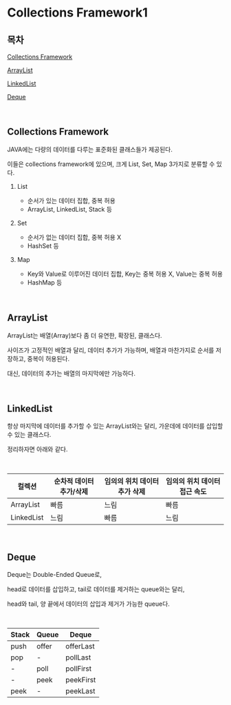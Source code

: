 # Collections Framework1

## 목차

[Collections Framework](#Collections-Framework)

[ArrayList](#ArrayList)

[LinkedList](#LinkedList)

[Deque](#Deque)

<br>

## Collections Framework

JAVA에는 다량의 데이터를 다루는 표준화된 클래스들가 제공된다.

이들은 collections framework에 있으며, 크게 List, Set, Map 3가지로 분류할 수 있다.

1. List

   - 순서가 있는 데이터 집합, 중복 허용
   - ArrayList, LinkedList, Stack 등

2. Set

   - 순서가 없는 데이터 집합, 중복 허용 X
   - HashSet 등

3. Map
   - Key와 Value로 이루어진 데이터 집합, Key는 중복 허용 X, Value는 중복 허용
   - HashMap 등

<br>

## ArrayList

ArrayList는 배열(Array)보다 좀 더 유연한, 확장된, 클래스다.

사이즈가 고정적인 배열과 달리, 데이터 추가가 가능하며, 배열과 마찬가지로 순서를 저장하고, 중복이 허용된다.

대신, 데이터의 추가는 배열의 마지막에만 가능하다.

<br>

## LinkedList

항상 마지막에 데이터를 추가할 수 있는 ArrayList와는 달리, 가운데에 데이터를 삽입할 수 있는 클래스다.

정리하자면 아래와 같다.

<br>

| 컬렉션     | 순차적 데이터 추가/삭제 | 임의의 위치 데이터 추가 삭제 | 임의의 위치 데이터 접근 속도 |
| ---------- | ----------------------- | ---------------------------- | ---------------------------- |
| ArrayList  | 빠름                    | 느림                         | 빠름                         |
| LinkedList | 느림                    | 빠름                         | 느림                         |

<br>

## Deque

Deque는 Double-Ended Queue로,

head로 데이터를 삽입하고, tail로 데이터를 제거하는 queue와는 달리,

head와 tail, 양 끝에서 데이터의 삽입과 제거가 가능한 queue다.

<br>

| Stack | Queue | Deque     |
| ----- | ----- | --------- |
| push  | offer | offerLast |
| pop   | -     | pollLast  |
| -     | poll  | pollFirst |
| -     | peek  | peekFirst |
| peek  | -     | peekLast  |

<br>
